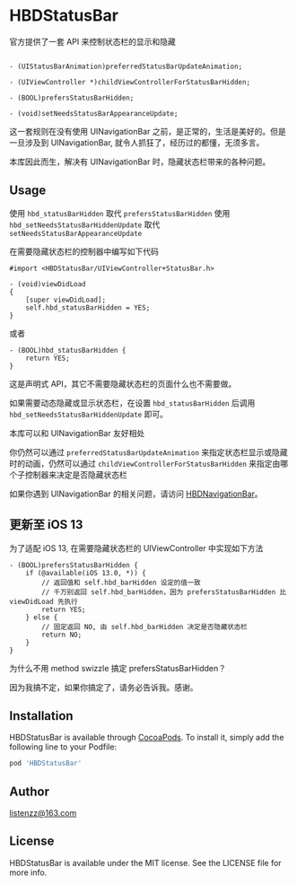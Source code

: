 # HBDStatusBar

官方提供了一套 API 来控制状态栏的显示和隐藏

```objc

- (UIStatusBarAnimation)preferredStatusBarUpdateAnimation;

- (UIViewController *)childViewControllerForStatusBarHidden;

- (BOOL)prefersStatusBarHidden;

- (void)setNeedsStatusBarAppearanceUpdate;

```

这一套规则在没有使用 UINavigationBar 之前，是正常的，生活是美好的。但是一旦涉及到 UINavigationBar, 就令人抓狂了，经历过的都懂，无须多言。

本库因此而生，解决有 UINavigationBar 时，隐藏状态栏带来的各种问题。

## Usage

使用  `hbd_statusBarHidden`  取代  `prefersStatusBarHidden`
使用  `hbd_setNeedsStatusBarHiddenUpdate`  取代  `setNeedsStatusBarAppearanceUpdate`

在需要隐藏状态栏的控制器中编写如下代码

```objc
#import <HBDStatusBar/UIViewController+StatusBar.h>

- (void)viewDidLoad
{
    [super viewDidLoad];
    self.hbd_statusBarHidden = YES;
}
```

或者

```objc
- (BOOL)hbd_statusBarHidden {
    return YES;
}
```

这是声明式 API，其它不需要隐藏状态栏的页面什么也不需要做。

如果需要动态隐藏或显示状态栏，在设置  `hbd_statusBarHidden`  后调用 `hbd_setNeedsStatusBarHiddenUpdate` 即可。

本库可以和 UINavigationBar 友好相处

你仍然可以通过 `preferredStatusBarUpdateAnimation` 来指定状态栏显示或隐藏时的动画，仍然可以通过 `childViewControllerForStatusBarHidden` 来指定由哪个子控制器来决定是否隐藏状态栏

如果你遇到 UINavigationBar 的相关问题，请访问 [HBDNavigationBar](https://github.com/listenzz/HBDNavigationBar)。

## 更新至 iOS 13

为了适配 iOS 13, 在需要隐藏状态栏的 UIViewController 中实现如下方法

```objc
- (BOOL)prefersStatusBarHidden {
    if (@available(iOS 13.0, *)) {
        // 返回值和 self.hbd_barHidden 设定的值一致
        // 千万别返回 self.hbd_barHidden，因为 prefersStatusBarHidden 比 viewDidLoad 先执行
        return YES;
    } else {
        // 固定返回 NO, 由 self.hbd_barHidden 决定是否隐藏状态栏
        return NO;
    }
}
```

为什么不用 method swizzle 搞定 prefersStatusBarHidden？

因为我搞不定，如果你搞定了，请务必告诉我。感谢。


## Installation

HBDStatusBar is available through [CocoaPods](https://cocoapods.org). To install
it, simply add the following line to your Podfile:

```ruby
pod 'HBDStatusBar'
```

## Author

listenzz@163.com

## License

HBDStatusBar is available under the MIT license. See the LICENSE file for more info.
